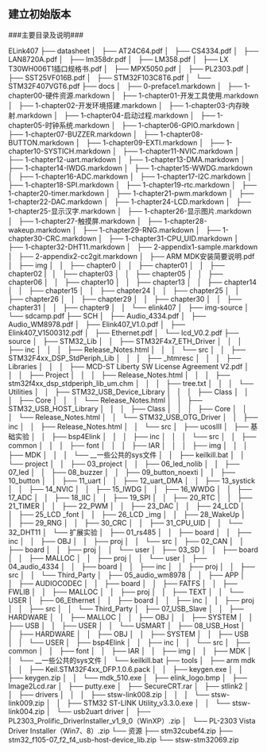 ## 建立初始版本 ##
###主要目录及说明###

ELink407
├── datasheet
│   ├── AT24C64.pdf
│   ├── CS4334.pdf
│   ├── LAN8720A.pdf
│   ├── lm358dr.pdf
│   ├── LM358.pdf
│   ├── LX T30WH006T1插口规格书.pdf
│   ├── MPX5050.pdf
│   ├── PL2303.pdf
│   ├── SST25VF016B.pdf
│   ├── STM32F103C8T6.pdf
│   └── STM32F407VGT6.pdf
├── docs
│   ├── 0-preface1.markdown
│   ├── 1-chapter00-硬件资源.markdown
│   ├── 1-chapter01-开发工具使用.markdown
│   ├── 1-chapter02-开发环境搭建.markdown
│   ├── 1-chapter03-内存映射.markdown
│   ├── 1-chapter04-启动过程.markdown
│   ├── 1-chapter05-时钟系统.markdown
│   ├── 1-chapter06-GPIO.markdown
│   ├── 1-chapter07-BUZZER.markdown
│   ├── 1-chapter08-BUTTON.markdown
│   ├── 1-chapter09-EXTI.markdown
│   ├── 1-chapter10-SYSTICH.markdown
│   ├── 1-chapter11-NVIC.markdown
│   ├── 1-chapter12-uart.markdown
│   ├── 1-chapter13-DMA.markdown
│   ├── 1-chapter14-IWDG.markdown
│   ├── 1-chapter15-WWDG.markdown
│   ├── 1-chapter16-ADC.markdown
│   ├── 1-chapter17-I2C.markdown
│   ├── 1-chapter18-SPI.markdown
│   ├── 1-chapter19-rtc.markdown
│   ├── 1-chapter20-timer.markdown
│   ├── 1-chapter21-pwm.markdown
│   ├── 1-chapter22-DAC.markdown
│   ├── 1-chapter24-LCD.markdown
│   ├── 1-chapter25-显示汉字.markdown
│   ├── 1-chapter26-显示图片.markdown
│   ├── 1-chapter27-触摸屏.markdown
│   ├── 1-chapter28-wakeup.markdown
│   ├── 1-chapter29-RNG.markdown
│   ├── 1-chapter30-CRC.markdown
│   ├── 1-chapter31-CPU_UID.markdown
│   ├── 1-chapter32-DHT11.markdown
│   ├── 2-appendix1-sample.markdown
│   ├── 2-appendix2-cc2git.markdown
│   ├── ARM MDK安装简要说明.pdf
│   ├── img
│   │   ├── chapter0
│   │   ├── chapter01
│   │   ├── chapter02
|   │   ├── chapter03
│   │   ├── chapter05
│   │   ├── chapter06
│   │   ├── chapter10
│   │   ├── chapter13
│   │   ├── chapter14
│   │   ├── chapter15
│   │   ├── chapter24
│   │   ├── chapter25
│   │   ├── chapter26
│   │   ├── chapter29
│   │   ├── chapter30
│   │   ├── chapter31
│   │   ├── chapter9
│   │   └── elink407
│   ├── img-source
│   └── sdcamp.pdf
├── SCH
│   ├── Audio_4334.pdf
│   ├── Audio_WM8978.pdf
│   ├── Elink407_V1.0.pdf
│   ├── Elink407_V1500312.pdf
│   ├── Ethernet.pdf
│   └── lcd_V0.2.pdf
├── source
│   ├── STM32_Lib
│   │   ├── STM32F4x7_ETH_Driver
│   │   │   ├── inc
│   │   │   ├── Release_Notes.html
│   │   │   └── src
│   │   ├── STM32F4xx_DSP_StdPeriph_Lib
│   │   │   ├── _htmresc
│   │   │   ├── Libraries
│   │   │   ├── MCD-ST Liberty SW License Agreement V2.pdf
│   │   │   ├── Project
│   │   │   ├── Release_Notes.html
│   │   │   ├── stm32f4xx_dsp_stdperiph_lib_um.chm
│   │   │   ├── tree.txt
│   │   │   └── Utilities
│   │   ├── STM32_USB_Device_Library
│   │   │   ├── Class
│   │   │   ├── Core
│   │   │   └── Release_Notes.html
│   │   ├── STM32_USB_HOST_Library
│   │   │   ├── Class
│   │   │   ├── Core
│   │   │   └── Release_Notes.html
│   │   └── STM32_USB_OTG_Driver
│   │       ├── inc
│   │       ├── Release_Notes.html
│   │       └── src
│   ├── ucosIII
│   ├── 基础实验
│   │   ├── bsp4Elink
│   │   │   ├── inc
│   │   │   └── src
│   │   ├── common
│   │   │   ├── font
│   │   │   ├── IAR
│   │   │   ├── img
│   │   │   ├── MDK
│   │   │   └── __一些公共的sys文件
│   │   ├── keilkill.bat
│   │   └── project
│   │       ├── 03_project
│   │       ├── 06_led_nolib
│   │       ├── 07_led
│   │       ├── 08_buzzer
│   │       ├── 09_button_noexti
│   │       ├── 10_button
│   │       ├── 11_uart
│   │       ├── 12_uart_DMA
│   │       ├── 13_systick
│   │       ├── 14_NVIC
│   │       ├── 15_IWDG
│   │       ├── 16_WWDG
│   │       ├── 17_ADC
│   │       ├── 18_IIC
│   │       ├── 19_SPI
│   │       ├── 20_RTC
│   │       ├── 21_TIMER
│   │       ├── 22_PWM
│   │       ├── 23_DAC
│   │       ├── 24_LCD
│   │       ├── 25_LCD _font
│   │       ├── 26_LCD _img
│   │       ├── 28_WakeUp
│   │       ├── 29_RNG
│   │       ├── 30_CRC
│   │       ├── 31_CPU_UID
│   │       └── 32_DHT11
│   └── 扩展实验
│       ├── 01_rs485
│       │   ├── board
│       │   ├── inc
│       │   ├── OBJ
│       │   ├── proj
│       │   └── src
│       ├── 02_CAN
│       │   ├── board
│       │   ├── proj
│       │   └── user
│       ├── 03_SD
│       │   ├── board
│       │   ├── MALLOC
│       │   ├── proj
│       │   └── user
│       ├── 04_audio_4334
│       │   ├── board
│       │   ├── inc
│       │   ├── proj
│       │   ├── src
│       │   └── Third_Party
│       ├── 05_audio_wm8978
│       │   ├── APP
│       │   ├── AUDIOCODEC
│       │   ├── board
│       │   ├── FATFS
│       │   ├── FWLIB
│       │   ├── MALLOC
│       │   ├── proj
│       │   ├── TEXT
│       │   └── USER
│       ├── 06_Ethernet
│       │   ├── board
│       │   ├── inc
│       │   ├── proj
│       │   ├── src
│       │   └── Third_Party
│       ├── 07_USB_Slave
│       │   ├── HARDWARE
│       │   ├── MALLOC
│       │   ├── OBJ
│       │   ├── SYSTEM
│       │   ├── USB
│       │   ├── USER
│       │   └── USMART
│       ├── 08_USB_Host
│       │   ├── HARDWARE
│       │   ├── OBJ
│       │   ├── SYSTEM
│       │   ├── USB
│       │   └── USER
│       ├── bsp4Elink
│       │   ├── inc
│       │   └── src
│       ├── common
│       │   ├── font
│       │   ├── IAR
│       │   ├── img
│       │   ├── MDK
│       │   └── __一些公共的sys文件
│       └── keilkill.bat
├── tools
│   ├── arm mdk
│   │   ├── Keil.STM32F4xx_DFP.1.0.6.pack
│   │   ├── keygen.exe
│   │   ├── keygen.zip
│   │   └── mdk_510.exe
│   ├── elink_logo.bmp
│   ├── Image2Lcd.rar
│   ├── putty.exe
│   ├── SecureCRT.rar
│   ├── stlink2
│   │   ├── drivers
│   │   │   ├── stsw-link008.zip
│   │   │   └── stsw-link009.zip
│   │   ├── STM32 ST-LINK Utility_v3.3.0.exe
│   │   └── stsw-link004.zip
│   └── usb2uart driver
│       ├── PL2303_Prolific_DriverInstaller_v1_9_0（WinXP）.zip
│       └── PL-2303 Vista Driver Installer（Win7、8）.zip
└── 资源
    ├── stm32cubef4.zip
    ├── stm32_f105-07_f2_f4_usb-host-device_lib.zip
    └── stsw-stm32069.zip
